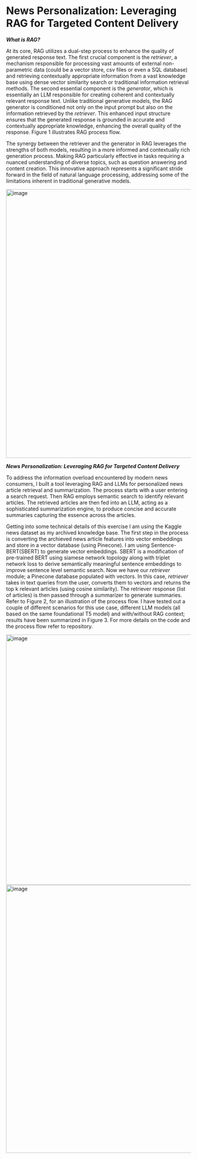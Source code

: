# News Personalization: Leveraging RAG for Targeted Content Delivery

***What is RAG?***

At its core, RAG utilizes a dual-step process to enhance the quality of generated response text. The first crucial component is the *retriever*, a mechanism responsible for processing vast amounts of external non-parametric data (could be a vector store, csv files or even a SQL database) and retrieving contextually appropriate information from a vast knowledge base using dense vector similarity search or traditional information retrieval methods. The second essential component is the *generator*, which is essentially an LLM responsible for creating coherent and contextually relevant response text. Unlike traditional generative models, the RAG generator is conditioned not only on the input prompt but also on the information retrieved by the *retriever*.  This enhanced input structure ensures that the generated response is grounded in accurate and contextually appropriate knowledge, enhancing the overall quality of the response. Figure 1 illustrates RAG process flow. 

The synergy between the retriever and the generator in RAG leverages the strengths of both models, resulting in a more informed and contextually rich generation process. Making RAG particularly effective in tasks requiring a nuanced understanding of diverse topics, such as question answering and content creation. This innovative approach represents a significant stride forward in the field of natural language processing, addressing some of the limitations inherent in traditional generative models.

<img width="732" alt="image" src="https://github.com/maninimadireddy/NEWS_PERSONALIZATION/assets/63031546/df3d955f-f693-41b2-9756-957c381f4ae1">



***News Personalization: Leveraging RAG for Targeted Content Delivery***

To address the information overload encountered by modern news consumers, I built a tool leveraging RAG and LLMs for personalized news article retrieval and summarization. The process starts with a user entering a search request. Then RAG employs semantic search to identify relevant articles. The retrieved articles are then fed into an LLM, acting as a sophisticated summarization engine, to produce concise and accurate summaries capturing the essence across the articles. 

Getting into some technical details of this exercise I am using the Kaggle news dataset as my archived knowledge base. The first step in the process is converting the archieved news article features into vector embeddings and store in a vector database (using Pinecone). I am using Sentence-BERT(SBERT) to generate vector embeddings. SBERT is a modification of pre-trained BERT using siamese network topology along with triplet network loss to derive semantically meaningful sentence embeddings to improve sentence level semantic search. Now we have our *retriever* module; a Pinecone database populated with vectors. In this case, *retriever* takes in text queries from the user,  converts them to vectors and returns the top k relevant articles (using cosine similarity). The retriever response (list of articles) is then passed through a summarizer to generate summaries. Refer to Figure 2, for an illustration of the process flow. I have tested out a couple of different scenarios for this use case, different LLM models (all based on the same foundational T5 model) and with/without RAG context; results have been summarized in Figure 3. For more details on the code and the process flow refer to repository.

<img width="682" alt="image" src="https://github.com/maninimadireddy/NEWS_PERSONALIZATION/assets/63031546/bf3f9557-2d31-44c4-8903-5ee68db8c44a">

<img width="730" alt="image" src="https://github.com/maninimadireddy/NEWS_PERSONALIZATION/assets/63031546/587ee6fd-f255-4706-a736-147983f00754">


